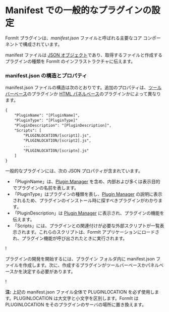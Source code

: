 # Manifest での一般的なプラグインの設定

FormIt プラグインは、_manifest.json_ ファイルと呼ばれる主要なコア コンポーネントで構成されています。

manifest ファイルは [JSON オブジェクト](http://www.json.org)であり、取得するファイルと作成するプラグインの種類を FormIt のインフラストラクチャに伝えます。

### manifest.json の構造とプロパティ

manifest.json ファイルの構造は次のとおりです。追加のプロパティは、[ツールバーベース](../additional-development-options/creating-a-toolbar-based-plugin.md)のプラグインか [HTML パネルベース](../additional-development-options/creating-an-html-panel-plugin.md)のプラグインかによって異なります。

```
{
    "PluginName": "[PluginName]",
    "PluginType": "[PluginType]"
    "PluginDescription": "[PluginDescription]",
    "Scripts": [
        "PLUGINLOCATION/[script1].js",
        "PLUGINLOCATION/[script2].js",
        ...
        "PLUGINLOCATION/[scriptn].js"
    ]
}               
```

一般的なプラグインには、次の JSON プロパティが含まれています。

* 「PluginName」は、[Plugin Manager](../../how-to-use-plug-ins.md#plugin-manager) を含め、内部および多くは表示目的でプラグインの名前を表します。
* 「PluginType」はプラグインの種類を表し、[Plugin Manager](../../how-to-use-plug-ins.md#plugin-manager) の説明に表示されるため、プラグインのインストール時に探すべきプラグインがわかります。
* 「PluginDescription」は [Plugin Manager](../../how-to-use-plug-ins.md#plugin-manager) に表示され、プラグインの機能を伝えます。
* 「Scripts」には、プラグインとの関連付けが必要な外部スクリプトが一覧表示されます。これらのスクリプトは、FormIt アプリケーションにロードされ、プラグイン機能が呼び出されたときに実行されます。

\![](<../../../.gitbook/assets/image (5) (1).png>)

プラグインの開発を開始するには、プラグイン フォルダ内に manifest.json ファイルを作成します。次に、作成するプラグインがツールバーベースかパネルベースかを決定する必要があります。

\![](<../../../.gitbook/assets/image (36).png>)

**注:** 上記の manifest.json ファイル全体で PLUGINLOCATION を必ず使用します。PLUGINLOCATION は大文字と小文字を区別します。FormIt は PLUGINLOCATION をそのプラグインのサーバの場所に置き換えます。
